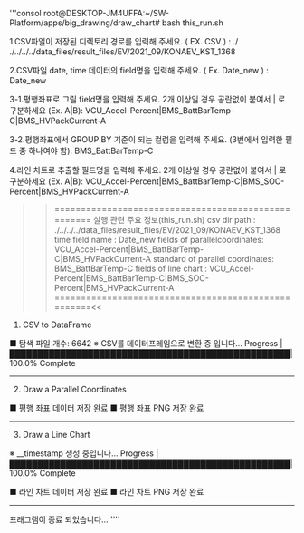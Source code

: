 '''consol
root@DESKTOP-JM4UFFA:~/SW-Platform/apps/big_drawing/draw_chart# bash this_run.sh

1.CSV파일이 저장된 디렉토리 경로를 입력해 주세요. ( EX. CSV ) :
./
./../../../data_files/result_files/EV/2021_09/KONAEV_KST_1368

2.CSV파일 date, time 데이터의 field명을 입력해 주세요. ( Ex. Date_new ) :
Date_new

3-1.평행좌표로 그릴 field명을 입력해 주세요. 2개 이상일 경우 공란없이 붙여서 | 로 구분하세요 (Ex. A|B):
VCU_Accel-Percent|BMS_BattBarTemp-C|BMS_HVPackCurrent-A

3-2.평행좌표에서 GROUP BY 기준이 되는 컬럼을 입력해 주세요. (3번에서 입력한 필드 중 하나여야 함):
BMS_BattBarTemp-C

4.라인 차트로 추출할 필드명을 입력해 주세요. 2개 이상일 경우 공란없이 붙여서 | 로 구분하세요 (Ex. A|B):
VCU_Accel-Percent|BMS_BattBarTemp-C|BMS_SOC-Percent|BMS_HVPackCurrent-A

>>====================================================
실행 관련 주요 정보(this_run.sh)
csv dir path  : ./../../../data_files/result_files/EV/2021_09/KONAEV_KST_1368
time field name  : Date_new
fields of parallelcoordinates: VCU_Accel-Percent|BMS_BattBarTemp-C|BMS_HVPackCurrent-A
standard of parallel coordinates: BMS_BattBarTemp-C
fields of line chart : VCU_Accel-Percent|BMS_BattBarTemp-C|BMS_SOC-Percent|BMS_HVPackCurrent-A
====================================================<<

1. CSV to DataFrame

■ 탐색 파일 개수:  6642
※ CSV를 데이터프레임으로 변환 중 입니다...
Progress |██████████████████████████████████████████████████| 100.0% Complete

----------------------------------------------------------------------------

2. Draw a Parallel Coordinates

■ 평행 좌표 데이터 저장 완료
■ 평행 좌표 PNG 저장 완료

----------------------------------------------------------------------------

3. Draw a Line Chart

※ __timestamp 생성 중입니다...
Progress |██████████████████████████████████████████████████| 100.0% Complete

■ 라인 차트 데이터 저장 완료
■ 라인 차트 PNG 저장 완료

----------------------------------------------------------------------------

프래그램이 종료 되었습니다...
''''
